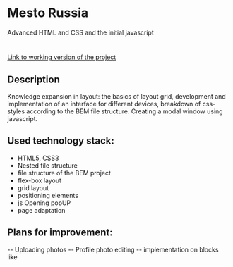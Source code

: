 # Mesto Russia
 Advanced HTML and CSS and the initial javascript
#

[Link to working version of the project](https://aleklin2020.github.io/mesto/)


## Description

Knowledge expansion in layout: the basics of layout grid, development and implementation of an interface for different devices, breakdown of css-styles according to the BEM file structure. 
Сreating a modal window using javascript. 

## Used technology stack:

- HTML5, СSS3
- Nested file structure
- file structure of the BEM project
- flex-box layout
- grid layout
- positioning elements
- js Opening popUP
- page adaptation

## Plans for improvement:
-- Uploading photos
-- Profile photo editing
-- implementation on blocks like


